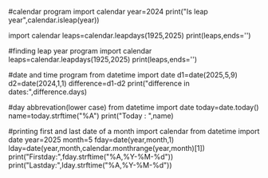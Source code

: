 #calendar program
import calendar
year=2024
print("Is leap year",calendar.isleap(year))

import calendar
leaps=calendar.leapdays(1925,2025)
print(leaps,ends='')

#finding leap year program
import calendar
leaps=calendar.leapdays(1925,2025)
print(leaps,ends='')

#date and time program
from datetime import date
d1=date(2025,5,9)
d2=date(2024,1,1)
difference=d1-d2
print("difference in dates:",difference.days)

#day abbrevation(lower case)
from datetime import date
today=date.today()
name=today.strftime("%A")
print("Today : ",name)

#printing first and last date of a month
import calendar
from datetime import date
year=2025
month=5
fday=date(year,month,1)
lday=date(year,month,calendar.monthrange(year,month)[1])
print("Firstday:",fday.strftime("%A,%Y-%M-%d"))
print("Lastday:",lday.strftime("%A,%Y-%M-%d"))

